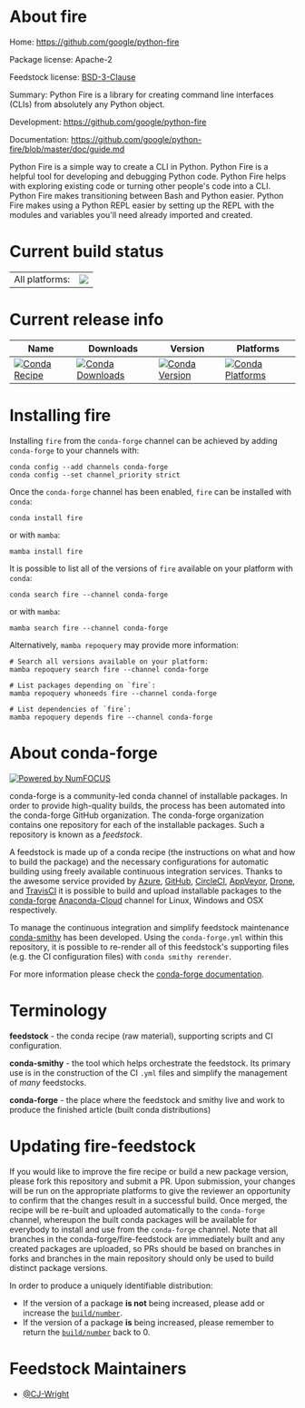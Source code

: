 About fire
==========

Home: https://github.com/google/python-fire

Package license: Apache-2

Feedstock license: [BSD-3-Clause](https://github.com/conda-forge/fire-feedstock/blob/main/LICENSE.txt)

Summary: Python Fire is a library for creating command line interfaces (CLIs) from absolutely any Python object.

Development: https://github.com/google/python-fire

Documentation: https://github.com/google/python-fire/blob/master/doc/guide.md

Python Fire is a simple way to create a CLI in Python. Python Fire is a helpful tool for developing and debugging Python code. Python Fire helps with exploring existing code or turning other people's code into a CLI. Python Fire makes transitioning between Bash and Python easier. Python Fire makes using a Python REPL easier by setting up the REPL with the modules and variables you'll need already imported and created.


Current build status
====================


<table><tr><td>All platforms:</td>
    <td>
      <a href="https://dev.azure.com/conda-forge/feedstock-builds/_build/latest?definitionId=2909&branchName=main">
        <img src="https://dev.azure.com/conda-forge/feedstock-builds/_apis/build/status/fire-feedstock?branchName=main">
      </a>
    </td>
  </tr>
</table>

Current release info
====================

| Name | Downloads | Version | Platforms |
| --- | --- | --- | --- |
| [![Conda Recipe](https://img.shields.io/badge/recipe-fire-green.svg)](https://anaconda.org/conda-forge/fire) | [![Conda Downloads](https://img.shields.io/conda/dn/conda-forge/fire.svg)](https://anaconda.org/conda-forge/fire) | [![Conda Version](https://img.shields.io/conda/vn/conda-forge/fire.svg)](https://anaconda.org/conda-forge/fire) | [![Conda Platforms](https://img.shields.io/conda/pn/conda-forge/fire.svg)](https://anaconda.org/conda-forge/fire) |

Installing fire
===============

Installing `fire` from the `conda-forge` channel can be achieved by adding `conda-forge` to your channels with:

```
conda config --add channels conda-forge
conda config --set channel_priority strict
```

Once the `conda-forge` channel has been enabled, `fire` can be installed with `conda`:

```
conda install fire
```

or with `mamba`:

```
mamba install fire
```

It is possible to list all of the versions of `fire` available on your platform with `conda`:

```
conda search fire --channel conda-forge
```

or with `mamba`:

```
mamba search fire --channel conda-forge
```

Alternatively, `mamba repoquery` may provide more information:

```
# Search all versions available on your platform:
mamba repoquery search fire --channel conda-forge

# List packages depending on `fire`:
mamba repoquery whoneeds fire --channel conda-forge

# List dependencies of `fire`:
mamba repoquery depends fire --channel conda-forge
```


About conda-forge
=================

[![Powered by
NumFOCUS](https://img.shields.io/badge/powered%20by-NumFOCUS-orange.svg?style=flat&colorA=E1523D&colorB=007D8A)](https://numfocus.org)

conda-forge is a community-led conda channel of installable packages.
In order to provide high-quality builds, the process has been automated into the
conda-forge GitHub organization. The conda-forge organization contains one repository
for each of the installable packages. Such a repository is known as a *feedstock*.

A feedstock is made up of a conda recipe (the instructions on what and how to build
the package) and the necessary configurations for automatic building using freely
available continuous integration services. Thanks to the awesome service provided by
[Azure](https://azure.microsoft.com/en-us/services/devops/), [GitHub](https://github.com/),
[CircleCI](https://circleci.com/), [AppVeyor](https://www.appveyor.com/),
[Drone](https://cloud.drone.io/welcome), and [TravisCI](https://travis-ci.com/)
it is possible to build and upload installable packages to the
[conda-forge](https://anaconda.org/conda-forge) [Anaconda-Cloud](https://anaconda.org/)
channel for Linux, Windows and OSX respectively.

To manage the continuous integration and simplify feedstock maintenance
[conda-smithy](https://github.com/conda-forge/conda-smithy) has been developed.
Using the ``conda-forge.yml`` within this repository, it is possible to re-render all of
this feedstock's supporting files (e.g. the CI configuration files) with ``conda smithy rerender``.

For more information please check the [conda-forge documentation](https://conda-forge.org/docs/).

Terminology
===========

**feedstock** - the conda recipe (raw material), supporting scripts and CI configuration.

**conda-smithy** - the tool which helps orchestrate the feedstock.
                   Its primary use is in the construction of the CI ``.yml`` files
                   and simplify the management of *many* feedstocks.

**conda-forge** - the place where the feedstock and smithy live and work to
                  produce the finished article (built conda distributions)


Updating fire-feedstock
=======================

If you would like to improve the fire recipe or build a new
package version, please fork this repository and submit a PR. Upon submission,
your changes will be run on the appropriate platforms to give the reviewer an
opportunity to confirm that the changes result in a successful build. Once
merged, the recipe will be re-built and uploaded automatically to the
`conda-forge` channel, whereupon the built conda packages will be available for
everybody to install and use from the `conda-forge` channel.
Note that all branches in the conda-forge/fire-feedstock are
immediately built and any created packages are uploaded, so PRs should be based
on branches in forks and branches in the main repository should only be used to
build distinct package versions.

In order to produce a uniquely identifiable distribution:
 * If the version of a package **is not** being increased, please add or increase
   the [``build/number``](https://docs.conda.io/projects/conda-build/en/latest/resources/define-metadata.html#build-number-and-string).
 * If the version of a package **is** being increased, please remember to return
   the [``build/number``](https://docs.conda.io/projects/conda-build/en/latest/resources/define-metadata.html#build-number-and-string)
   back to 0.

Feedstock Maintainers
=====================

* [@CJ-Wright](https://github.com/CJ-Wright/)

